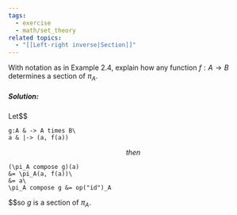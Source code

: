 ```yaml
---
tags:
  - exercise
  - math/set_theory
related topics:
  - "[[Left-right inverse|Section]]"
---
```

With notation as in Example 2.4, explain how any function $f : A → B$ determines a section of $\pi_A$.
##### Solution:
Let$$

	g:A & -> A times B\
	a & |-> (a, f(a))

$$then$$

	(\pi_A compose g)(a)
	&= \pi_A(a, f(a))\
	&= a\
	\pi_A compose g &= op("id")_A

$$so $g$ is a section of $\pi_A$.
